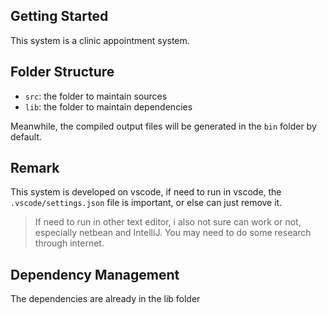 ## Getting Started
This system is a clinic appointment system.

## Folder Structure

- `src`: the folder to maintain sources
- `lib`: the folder to maintain dependencies

Meanwhile, the compiled output files will be generated in the `bin` folder by default.

## Remark
This system is developed on vscode, if need to run in vscode, the `.vscode/settings.json` file is important, or else can just remove it.

> If need to run in other text editor, i also not sure can work or not, especially netbean and IntelliJ. You may need to do some research through internet.

## Dependency Management
The dependencies are already in the lib folder
